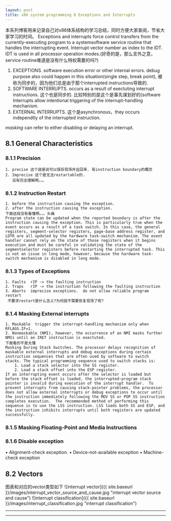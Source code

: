 ```yaml
---
layout: post
title: x86 system programming 8 Exceptions and Interrupts
---
```

  本系列博客用来记录自己对x86体系结构的学习总结，同时方便大家查阅，节省大家学习的时间。
  Exceptions and interrupts force control transfers from the currently-executing program to a systemsoftware service routine that handles the interrupting event. 
  Interrupt vector number as index to the IDT. IDT is used in all processor operation modes.(好奇的是，那么言外之意，service routine难道是没有什么特权需要的吗?)
  1. EXCEPTIONS. software execution error or other internal errors. debug purpose also could happen in this situation(single step, break point), 被称为同步的，因为他们总是由于那个interrupted instructions导致的.
  2. SOFTWARE INTERRUPTS. occurs as a result of exectuting interrupt instructions. 这个也是同步的.
     比较特别的是这个是事先谋划好的(software Interrupts allow intentional triggering of the interrupt-handling mechanism.
  3. EXTERNAL INTERRUPTS. 这个是asynchronous，they occurs independtly of the interrupted instruction.
  
  _masking_ can refer to either disabling or delaying an interrupt.

## 8.1 General Characteristics  

### 8.1.1 Precision  
    1. precise 这个就是说可以保存现场并且回来. 有instruction boundary的概念
    2. Imprecise 这个是无法restartable的.
       没有完全理解啊。。。
### 8.1.2 Instruction Restart
    1. before the instruction causing the exception.  
    2. after the instruction causing the exception.  
    下面这段没有看懂啊。。。头痛
    Program state can be updated when the reported boundary is after the instruction causing the exception. This is particularly true when the event occurs as a result of a task switch. In this case, the general registers, segment-selector registers, page-base address register, and LDTR are all updated by the hardware task-switch mechanism. The event handler cannot rely on the state of those registers when it begins execution and must be careful in validating the state of the segmentselector registers before restarting the interrupted task. This is not an issue in long mode, however, because the hardware task-switch mechanism is disabled in long mode. 
### 8.1.3 Types of Exceptions
    1. Faults  rIP -> the faulting instruction
    2. Traps   rIP -> the instruction following the faulting instruction
    3. Aborts  imprecise exceptions.  do not allow reliable program restart
     不要求restart是什么含义?为何就不需要恢复现场了呢? 
### 8.1.4 Masking External interrupts
    1. Maskable  trigger the interrupt-handling mechanism only when RFLAGS.IF=1.
    2. Nonmaskable (NMI), however, the occurrence of an NMI masks further NMIs until an IRET instruction is exectuted.
    下面看的不是太懂
    Masking During Stack Switches. The processor delays recognition of maskable external interrupts and debug exceptions during certain instruction sequences that are often used by software to switch stacks. The typical programming sequence used to switch stacks is: 
        1. Load a stack selector into the SS register.  
        2. Load a stack offset into the ESP register.  
    If an interrupting event occurs after the selector is loaded but before the stack offset is loaded, the interrupted-program stack pointer is invalid during execution of the interrupt handler.  To prevent interrupts from causing stack-pointer problems, the processor does not allow external interrupts or debug exceptions to occur until the instruction immediately following the MOV SS or POP SS instruction completes execution.  The recommended method of performing this sequence is to use the LSS instruction. LSS loads both SS and ESP, and the instruction inhibits interrupts until both registers are updated successfully. 
### 8.1.5 Masking Floating-Point and Media Instructions
### 8.1.6 Disable exception
  • Alignment-check exception.
  • Device-not-available exception
  • Machine-check exception

## 8.2 Vectors  
  图表和对应的vector类型如下
  ![interrupt vector]({{ site.baseurl }}/images/interrupt_vector_source_and_cause.jpg "interrupt vector source and cause")
  ![interrupt classification]({{ site.baseurl }}/images/interrupt_classification.jpg "interrupt classification")
  

----
****
